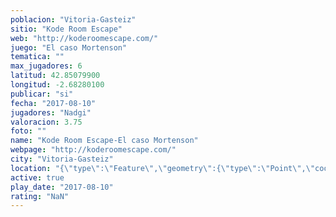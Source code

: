 ```yaml
---
poblacion: "Vitoria-Gasteiz"
sitio: "Kode Room Escape"
web: "http://koderoomescape.com/"
juego: "El caso Mortenson"
tematica: ""
max_jugadores: 6
latitud: 42.85079900
longitud: -2.68280100
publicar: "si"
fecha: "2017-08-10"
jugadores: "Nadgi"
valoracion: 3.75
foto: ""
name: "Kode Room Escape-El caso Mortenson"
webpage: "http://koderoomescape.com/"
city: "Vitoria-Gasteiz"
location: "{\"type\":\"Feature\",\"geometry\":{\"type\":\"Point\",\"coordinates\":[42.850799,-2.682801]}}"
active: true
play_date: "2017-08-10"
rating: "NaN"
---
```

